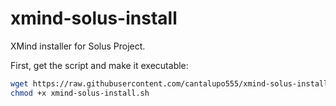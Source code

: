 # xmind-solus-install

XMind installer for Solus Project.

First, get the script and make it executable:

```bash
wget https://raw.githubusercontent.com/cantalupo555/xmind-solus-install/master/xmind-solus-install.sh
chmod +x xmind-solus-install.sh
```
